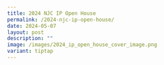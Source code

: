 ```yaml
---
title: 2024 NJC IP Open House
permalink: /2024-njc-ip-open-house/
date: 2024-05-07
layout: post
description: ""
image: /images/2024_ip_open_house_cover_image.png
variant: tiptap
---
```

